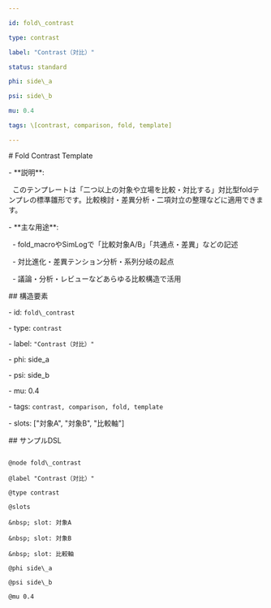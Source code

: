 ```yaml
---

id: fold\_contrast

type: contrast

label: "Contrast（対比）"

status: standard

phi: side\_a

psi: side\_b

mu: 0.4

tags: \[contrast, comparison, fold, template]

---
```




\# Fold Contrast Template



\- \*\*説明\*\*:  

&nbsp; このテンプレートは「二つ以上の対象や立場を比較・対比する」対比型foldテンプレの標準雛形です。比較検討・差異分析・二項対立の整理などに適用できます。

\- \*\*主な用途\*\*:  

&nbsp; - fold\_macroやSimLogで「比較対象A/B」「共通点・差異」などの記述

&nbsp; - 対比進化・差異テンション分析・系列分岐の起点

&nbsp; - 議論・分析・レビューなどあらゆる比較構造で活用



\## 構造要素



\- id: `fold\_contrast`

\- type: `contrast`

\- label: `"Contrast（対比）"`

\- phi: side\_a

\- psi: side\_b

\- mu: 0.4

\- tags: `contrast, comparison, fold, template`

\- slots: \["対象A", "対象B", "比較軸"]



\## サンプルDSL



```dsl

@node fold\_contrast

@label "Contrast（対比）"

@type contrast

@slots

&nbsp; slot: 対象A

&nbsp; slot: 対象B

&nbsp; slot: 比較軸

@phi side\_a

@psi side\_b

@mu 0.4

